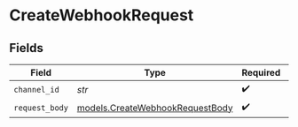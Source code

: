 # CreateWebhookRequest


## Fields

| Field                                                                    | Type                                                                     | Required                                                                 | Description                                                              |
| ------------------------------------------------------------------------ | ------------------------------------------------------------------------ | ------------------------------------------------------------------------ | ------------------------------------------------------------------------ |
| `channel_id`                                                             | *str*                                                                    | :heavy_check_mark:                                                       | N/A                                                                      |
| `request_body`                                                           | [models.CreateWebhookRequestBody](../models/createwebhookrequestbody.md) | :heavy_check_mark:                                                       | N/A                                                                      |